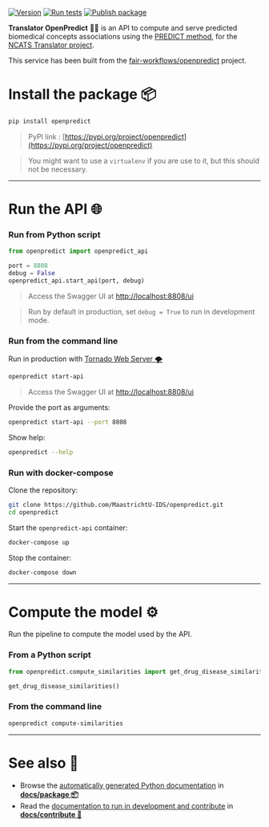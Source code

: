[![Version](https://img.shields.io/pypi/v/openpredict)](https://pypi.org/project/openpredict) [![Run tests](https://github.com/MaastrichtU-IDS/translator-openpredict/workflows/Run%20tests/badge.svg)](https://github.com/MaastrichtU-IDS/translator-openpredict/actions?query=workflow%3A%22Run+tests%22) [![Publish package](https://github.com/MaastrichtU-IDS/translator-openpredict/workflows/Publish%20package/badge.svg)](https://github.com/MaastrichtU-IDS/translator-openpredict/actions?query=workflow%3A%22Publish+package%22)

**Translator OpenPredict** 🔮🐍 is an API to compute and serve predicted biomedical concepts associations using the [PREDICT method](https://www.ncbi.nlm.nih.gov/pmc/articles/PMC3159979/), for the [NCATS Translator project](https://ncats.nih.gov/translator/about). 

This service has been built from the [fair-workflows/openpredict](https://github.com/fair-workflows/openpredict) project.

# Install the package 📦

```bash
pip install openpredict
```

> PyPI link : [https://pypi.org/project/openpredict](https://pypi.org/project/openpredict)

> You might want to use a `virtualenv` if you are use to it, but this should not be necessary.

---

# Run the API 🌐

### Run from Python script 

```python
from openpredict import openpredict_api

port = 8808
debug = False
openpredict_api.start_api(port, debug)
```

> Access the Swagger UI at [http://localhost:8808/ui](http://localhost:8808/ui)

> Run by default in production, set `debug = True` to run in development mode. 

### Run from the command line

Run in production with [Tornado Web Server 🌪️](https://www.tornadoweb.org/en/stable/)

```bash
openpredict start-api
```

> Access the Swagger UI at [http://localhost:8808/ui](http://localhost:8808/ui)

Provide the port as arguments:

```bash
openpredict start-api --port 8808
```

Show help:

```bash
openpredict --help
```

### Run with docker-compose

Clone the repository:

```bash
git clone https://github.com/MaastrichtU-IDS/openpredict.git
cd openpredict
```

Start the `openpredict-api` container:

```bash
docker-compose up
```

Stop the container:

```bash
docker-compose down
```

---

# Compute the model ⚙️

Run the pipeline to compute the model used by the API.

### From a Python script

```python
from openpredict.compute_similarities import get_drug_disease_similarities

get_drug_disease_similarities()
```

### From the command line

```bash
openpredict compute-similarities
```

---

# See also 👀

* Browse the [automatically generated Python documentation](docs/package) in **[docs/package 📦](docs/package)** 
* Read the [documentation to run in development and contribute](docs/contribute) in **[docs/contribute 📝](docs/contribute)** 